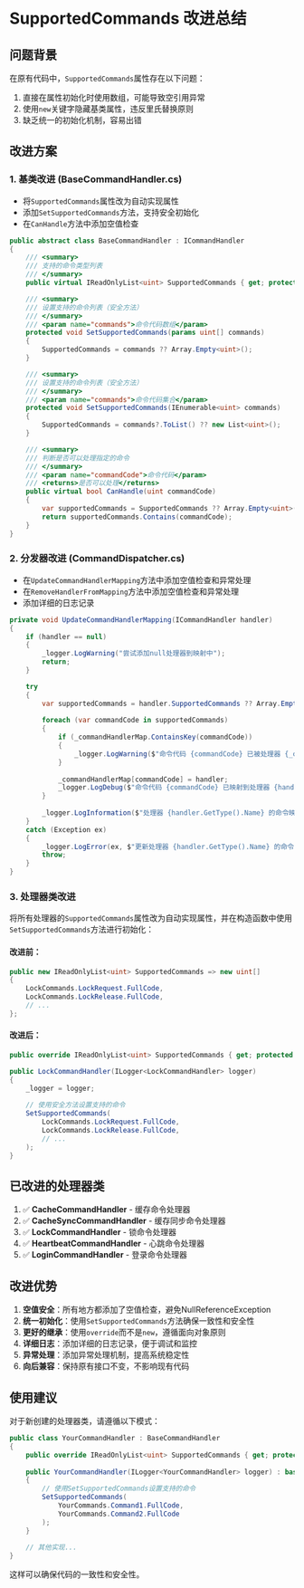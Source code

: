 # SupportedCommands 改进总结

## 问题背景
在原有代码中，`SupportedCommands`属性存在以下问题：
1. 直接在属性初始化时使用数组，可能导致空引用异常
2. 使用`new`关键字隐藏基类属性，违反里氏替换原则
3. 缺乏统一的初始化机制，容易出错

## 改进方案

### 1. 基类改进 (BaseCommandHandler.cs)
- 将`SupportedCommands`属性改为自动实现属性
- 添加`SetSupportedCommands`方法，支持安全初始化
- 在`CanHandle`方法中添加空值检查

```csharp
public abstract class BaseCommandHandler : ICommandHandler
{
    /// <summary>
    /// 支持的命令类型列表
    /// </summary>
    public virtual IReadOnlyList<uint> SupportedCommands { get; protected set; }

    /// <summary>
    /// 设置支持的命令列表（安全方法）
    /// </summary>
    /// <param name="commands">命令代码数组</param>
    protected void SetSupportedCommands(params uint[] commands)
    {
        SupportedCommands = commands ?? Array.Empty<uint>();
    }

    /// <summary>
    /// 设置支持的命令列表（安全方法）
    /// </summary>
    /// <param name="commands">命令代码集合</param>
    protected void SetSupportedCommands(IEnumerable<uint> commands)
    {
        SupportedCommands = commands?.ToList() ?? new List<uint>();
    }

    /// <summary>
    /// 判断是否可以处理指定的命令
    /// </summary>
    /// <param name="commandCode">命令代码</param>
    /// <returns>是否可以处理</returns>
    public virtual bool CanHandle(uint commandCode)
    {
        var supportedCommands = SupportedCommands ?? Array.Empty<uint>();
        return supportedCommands.Contains(commandCode);
    }
}
```

### 2. 分发器改进 (CommandDispatcher.cs)
- 在`UpdateCommandHandlerMapping`方法中添加空值检查和异常处理
- 在`RemoveHandlerFromMapping`方法中添加空值检查和异常处理
- 添加详细的日志记录

```csharp
private void UpdateCommandHandlerMapping(ICommandHandler handler)
{
    if (handler == null)
    {
        _logger.LogWarning("尝试添加null处理器到映射中");
        return;
    }

    try
    {
        var supportedCommands = handler.SupportedCommands ?? Array.Empty<uint>();
        
        foreach (var commandCode in supportedCommands)
        {
            if (_commandHandlerMap.ContainsKey(commandCode))
            {
                _logger.LogWarning($"命令代码 {commandCode} 已被处理器 {_commandHandlerMap[commandCode].GetType().Name} 处理，将被新处理器 {handler.GetType().Name} 替换");
            }
            
            _commandHandlerMap[commandCode] = handler;
            _logger.LogDebug($"命令代码 {commandCode} 已映射到处理器 {handler.GetType().Name}");
        }
        
        _logger.LogInformation($"处理器 {handler.GetType().Name} 的命令映射更新完成，支持 {supportedCommands.Length} 个命令");
    }
    catch (Exception ex)
    {
        _logger.LogError(ex, $"更新处理器 {handler.GetType().Name} 的命令映射时发生异常");
        throw;
    }
}
```

### 3. 处理器类改进
将所有处理器的`SupportedCommands`属性改为自动实现属性，并在构造函数中使用`SetSupportedCommands`方法进行初始化：

#### 改进前：
```csharp
public new IReadOnlyList<uint> SupportedCommands => new uint[]
{
    LockCommands.LockRequest.FullCode,
    LockCommands.LockRelease.FullCode,
    // ...
};
```

#### 改进后：
```csharp
public override IReadOnlyList<uint> SupportedCommands { get; protected set; }

public LockCommandHandler(ILogger<LockCommandHandler> logger)
{
    _logger = logger;
    
    // 使用安全方法设置支持的命令
    SetSupportedCommands(
        LockCommands.LockRequest.FullCode,
        LockCommands.LockRelease.FullCode,
        // ...
    );
}
```

## 已改进的处理器类

1. ✅ **CacheCommandHandler** - 缓存命令处理器
2. ✅ **CacheSyncCommandHandler** - 缓存同步命令处理器  
3. ✅ **LockCommandHandler** - 锁命令处理器
4. ✅ **HeartbeatCommandHandler** - 心跳命令处理器
5. ✅ **LoginCommandHandler** - 登录命令处理器

## 改进优势

1. **空值安全**：所有地方都添加了空值检查，避免NullReferenceException
2. **统一初始化**：使用`SetSupportedCommands`方法确保一致性和安全性
3. **更好的继承**：使用`override`而不是`new`，遵循面向对象原则
4. **详细日志**：添加详细的日志记录，便于调试和监控
5. **异常处理**：添加异常处理机制，提高系统稳定性
6. **向后兼容**：保持原有接口不变，不影响现有代码

## 使用建议

对于新创建的处理器类，请遵循以下模式：

```csharp
public class YourCommandHandler : BaseCommandHandler
{
    public override IReadOnlyList<uint> SupportedCommands { get; protected set; }
    
    public YourCommandHandler(ILogger<YourCommandHandler> logger) : base(logger)
    {
        // 使用SetSupportedCommands设置支持的命令
        SetSupportedCommands(
            YourCommands.Command1.FullCode,
            YourCommands.Command2.FullCode
        );
    }
    
    // 其他实现...
}
```

这样可以确保代码的一致性和安全性。